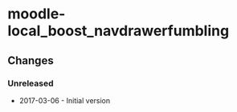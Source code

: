 moodle-local_boost_navdrawerfumbling
====================================

Changes
-------

### Unreleased

* 2017-03-06 - Initial version
